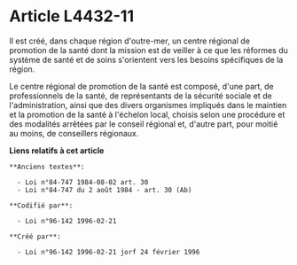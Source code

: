 # Article L4432-11

Il est créé, dans chaque région d'outre-mer, un centre régional de promotion de la santé dont la mission est de veiller à ce
que les réformes du système de santé et de soins s'orientent vers les besoins spécifiques de la région.

Le centre régional de promotion de la santé est composé, d'une part, de professionnels de la santé, de représentants de la
sécurité sociale et de l'administration, ainsi que des divers organismes impliqués dans le maintien et la promotion de la
santé à l'échelon local, choisis selon une procédure et des modalités arrêtées par le conseil régional et, d'autre part, pour
moitié au moins, de conseillers régionaux.

**Liens relatifs à cet article**

	**Anciens textes**:

	  - Loi n°84-747 1984-08-02 art. 30
	  - Loi n°84-747 du 2 août 1984 - art. 30 (Ab)

	**Codifié par**:

	  - Loi n°96-142 1996-02-21

	**Créé par**:

	  - Loi n°96-142 1996-02-21 jorf 24 février 1996
